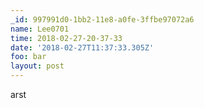 ```yaml
---
_id: 997991d0-1bb2-11e8-a0fe-3ffbe97072a6
name: Lee0701
time: 2018-02-27-20-37-33
date: '2018-02-27T11:37:33.305Z'
foo: bar
layout: post
---
```

arst
